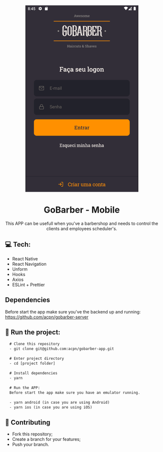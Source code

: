 <p align="center">
  <img src="./src/assets/front-page.png">
</p>
<h1 align=center>GoBarber - Mobile</h1>
<p align="center">This APP can be usefull when you've a barbershop and needs to control the clients and employees scheduler's.</p>

## :computer: Tech:
- React Native
- React Navigation
- Unform
- Hooks
- Axios
- ESLint + Prettier

## Dependencies
Before start the app make sure you've the backend up and running: https://github.com/acpn/gobarber-server

## :running: Run the project:
```shell
  # Clone this repository
  - git clone git@github.com:acpn/gobarber-app.git

  # Enter project directory
  - cd [project folder]

  # Install dependencies
  - yarn

  # Run the APP:
  Before start the app make sure you have an emulator running.
  
  - yarn android (in case you are using Android)
  - yarn ios (in case you are using iOS)

```

## :fork_and_knife: Contributing
- Fork this repository;
- Create a branch for your features;
- Push your branch.

